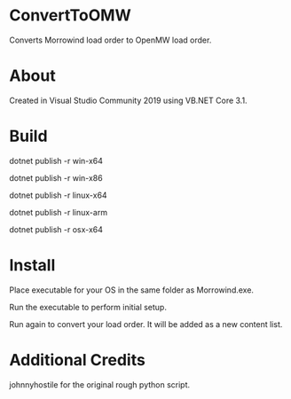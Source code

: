 # ConvertToOMW
Converts Morrowind load order to OpenMW load order.

# About
Created in Visual Studio Community 2019 using VB.NET Core 3.1.

# Build
dotnet publish -r win-x64

dotnet publish -r win-x86

dotnet publish -r linux-x64

dotnet publish -r linux-arm

dotnet publish -r osx-x64

# Install
Place executable for your OS in the same folder as Morrowind.exe.

Run the executable to perform initial setup.

Run again to convert your load order. It will be added as a new content list.

# Additional Credits
johnnyhostile for the original rough python script.
